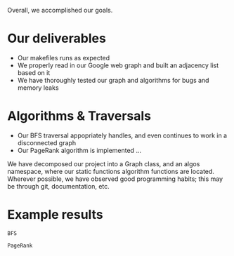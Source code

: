 Overall, we accomplished our goals.

# Our deliverables

- Our makefiles runs as expected
- We properly read in our Google web graph and built an adjacency list based on it
- We have thoroughly tested our graph and algorithms for bugs and memory leaks

# Algorithms & Traversals

- Our BFS traversal appopriately handles, and even continues to work in a disconnected graph
- Our PageRank algorithm is implemented ...

We have decomposed our project into a Graph class, and an algos namespace, where our static functions algorithm functions are located.
Wherever possible, we have observed good programming habits; this may be through git, documentation, etc.

# Example results

```
BFS
```

```
PageRank
```
